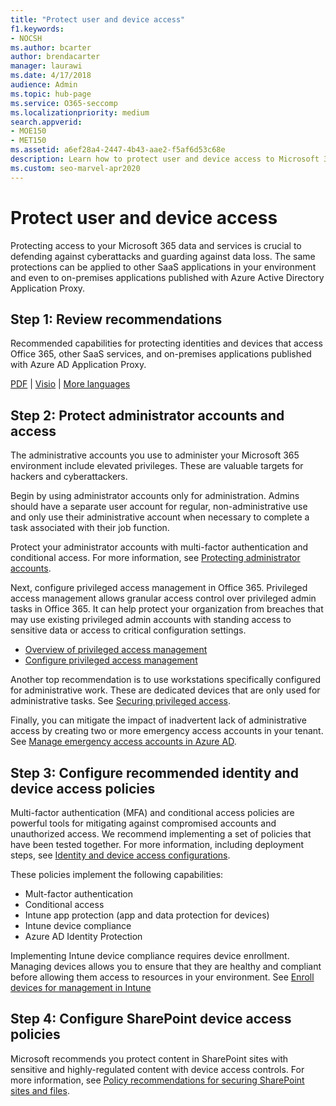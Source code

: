 ```yaml
---
title: "Protect user and device access"
f1.keywords:
- NOCSH
ms.author: bcarter
author: brendacarter
manager: laurawi
ms.date: 4/17/2018
audience: Admin
ms.topic: hub-page
ms.service: O365-seccomp
ms.localizationpriority: medium
search.appverid: 
- MOE150
- MET150
ms.assetid: a6ef28a4-2447-4b43-aae2-f5af6d53c68e
description: Learn how to protect user and device access to Microsoft 365 data and services and defend against data loss.
ms.custom: seo-marvel-apr2020
---
```


# Protect user and device access

Protecting access to your Microsoft 365 data and services is crucial to defending against cyberattacks and guarding against data loss. The same protections can be applied to other SaaS applications in your environment and even to on-premises applications published with Azure Active Directory Application Proxy.
  
## Step 1: Review recommendations

Recommended capabilities for protecting identities and devices that access Office 365, other SaaS services, and on-premises applications published with Azure AD Application Proxy.
  
[PDF](https://go.microsoft.com/fwlink/p/?linkid=841656) | [Visio](https://go.microsoft.com/fwlink/p/?linkid=841657) | [More languages](https://www.microsoft.com/download/details.aspx?id=55032)
  
## Step 2: Protect administrator accounts and access
The administrative accounts you use to administer your Microsoft 365 environment include elevated privileges. These are valuable targets for hackers and cyberattackers. 

Begin by using administrator accounts only for administration. Admins should have a separate user account for regular, non-administrative use and only use their administrative account when necessary to complete a task associated with their job function.

Protect your administrator accounts with multi-factor authentication and conditional access. For more information, see [Protecting administrator accounts](../security/office-365-security/identity-access-prerequisites.md#protecting-administrator-accounts). 

Next, configure privileged access management in Office 365. Privileged access management allows granular access control over privileged admin tasks in Office 365. It can help protect your organization from breaches that may use existing privileged admin accounts with standing access to sensitive data or access to critical configuration settings.

- [Overview of privileged access management](privileged-access-management-overview.md)
- [Configure privileged access management](privileged-access-management-configuration.md)

Another top recommendation is to use workstations specifically configured for administrative work. These are dedicated devices that are only used for administrative tasks. See [Securing privileged access](/windows-server/identity/securing-privileged-access/securing-privileged-access).

Finally, you can mitigate the impact of inadvertent lack of administrative access by creating two or more emergency access accounts in your tenant. See [Manage emergency access accounts in Azure AD](/azure/active-directory/users-groups-roles/directory-emergency-access). 

## Step 3: Configure recommended identity and device access policies
Multi-factor authentication (MFA) and conditional access policies are powerful tools for mitigating against compromised accounts and unauthorized access. We recommend implementing a set of policies that have been tested together. For more information, including deployment steps, see [Identity and device access configurations](../security/office-365-security/microsoft-365-policies-configurations.md).

 These policies implement the following capabilities:
- Mult-factor authentication
- Conditional access
- Intune app protection (app and data protection for devices)
- Intune device compliance
- Azure AD Identity Protection

Implementing Intune device compliance requires device enrollment. Managing devices allows you to ensure that they are healthy and compliant before allowing them access to resources in your environment. See [Enroll devices for management in Intune](/intune-classic/deploy-use/enroll-devices-in-microsoft-intune)

## Step 4: Configure SharePoint device access policies

Microsoft recommends you protect content in SharePoint sites with sensitive and highly-regulated content with device access controls. For more information, see [Policy recommendations for securing SharePoint sites and files](../security/office-365-security/sharepoint-file-access-policies.md).



